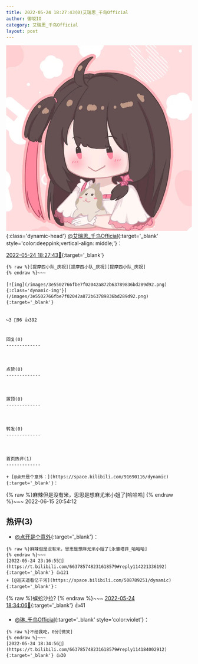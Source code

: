 ```yaml
---
title: 2022-05-24 18:27:43(0)艾瑞思_千鸟Official
author: 御坂IO
category: 艾瑞思_千鸟Official
layout: post
---
```


![img](/images/7e08840c56f251de28bdf766b647bd5fe9a5d50a.jpg){:class='dynamic-head'}
[@艾瑞思_千鸟Official](https://space.bilibili.com/1090010845/dynamic){:target='_blank' style='color:deeppink;vertical-align: middle;'}：

[2022-05-24 18:27:43🔗](https://t.bilibili.com/663785748231618579){:target='_blank'}

~~~
{% raw %}[提摩西小队_庆祝][提摩西小队_庆祝][提摩西小队_庆祝]
{% endraw %}~~~

[![img](/images/3e5502766fbe7f02042a872b63789836bd289d92.png){:class='dynamic-img'}](/images/3e5502766fbe7f02042a872b63789836bd289d92.png){:target='_blank'}


↪️3 💬96 👍392


回复(0)
-------------



点赞(0)
-------------



置顶(0)
-------------



转发(0)
-------------



首页热评(1)
-------------

+ [@点开是个意外：](https://space.bilibili.com/91690116/dynamic){:target='_blank'}：
~~~
{% raw %}麻辣但是没有米，思思是想麻尤米小姐了[哈哈哈]
{% endraw %}~~~
2022-06-15 20:54:12


热评(3)
-------------

+ [@点开是个意外](https://space.bilibili.com/91690116/dynamic){:target='_blank'}：
~~~
{% raw %}麻辣但是没有米，思思是想麻尤米小姐了[永雏塔菲_哈哈哈]
{% endraw %}~~~
[2022-05-24 23:16:55🔗](https://t.bilibili.com/663785748231618579#reply114221336192){:target='_blank'} 👍121
+ [@巡天遥看亿千河](https://space.bilibili.com/508789251/dynamic){:target='_blank'}：
~~~
{% raw %}蜈蚣沙拉?
{% endraw %}~~~
[2022-05-24 18:34:06🔗](https://t.bilibili.com/663785748231618579#reply114183670640){:target='_blank'} 👍41
+ [@琳_千鸟Official](https://space.bilibili.com/1620923329/dynamic){:target='_blank' style='color:violet'}：
~~~
{% raw %}不给我吃，0分[微笑]
{% endraw %}~~~
[2022-05-24 18:34:56🔗](https://t.bilibili.com/663785748231618579#reply114184002912){:target='_blank'} 👍30


